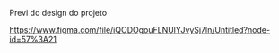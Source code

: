 Previ do design do projeto

https://www.figma.com/file/iQODOgouFLNUlYJvySj7ln/Untitled?node-id=57%3A21
